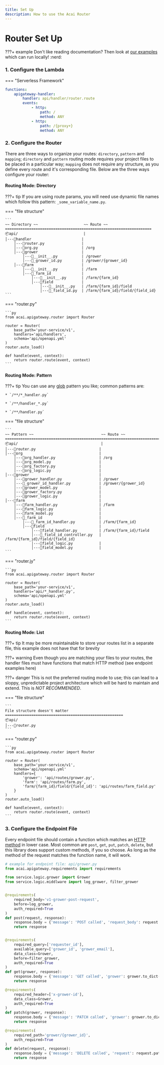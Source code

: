```yaml
---
title: Set Up
description: How to use the Acai Router
---
```


# Router Set Up

???+ example
    Don't like reading documentation? Then look at 
[our examples](https://github.com/syngenta/acai-python-docs/blob/main/examples/apigateway) which can run locally! :nerd:


### 1. Configure the Lambda

=== "Serverless Framework"

```yaml
functions:
    apigateway-handler:
        handler: api/handler/router.route
        events:
            - http:
                path: /
                method: ANY
            - http:
                path: /{proxy+}
                method: ANY    
```

### 2. Configure the Router

There are three ways to organize your routes: `directory`, `pattern` and `mapping`; `directory` and `pattern` routing 
mode requires your project files to be placed in a particular way; `mapping` does not require any structure, as you 
define every route and it's corresponding file. Below are the three ways configure your router:

#### Routing Mode: Directory

???+ tip
    If you are using route params, you will need use dynamic file names which follow this pattern: 
`_some_variable_name.py`.

=== "file structure"

    ```
    ~~ Directory ~~                     ~~ Route ~~
    ===================================================================
    📦api/                              |          
    │---📂handler                       |           
        │---📜router.py                 |
        │---📜org.py                    | /org    
        │---📂grower                    |
            │---📜__init__.py           | /grower
            │---📜_grower_id.py         | /grower/{grower_id}
        │---📂farm                      |
            │---📜__init__.py           | /farm
            │---📂_farm_id              |
                │---📜__init__.py       | /farm/{farm_id}
                │---📂field             |
                    │---📜__init__.py   | /farm/{farm_id}/field
                    │---📜_field_id.py  | /farm/{farm_id}/field/{field_id}
    ```

=== "router.py"

    ```py
    from acai.apigateway.router import Router
    
    router = Router(
        base_path='your-service/v1',
        handlers='api/handlers',
        schema='api/openapi.yml'
    )
    router.auto_load()
    
    def handle(event, context):
        return router.route(event, context)
    ```

#### Routing Mode: Pattern

???+ tip
    You can use any [glob](https://en.wikipedia.org/wiki/Glob_(programming)) pattern you like; common patterns are:

    * `/**/*_handler.py`

    * `/**/handler_*.py`

    * `/**/handler.py`

=== "file structure"

    ```
    ~~ Pattern ~~                               ~~ Route ~~
    ================================================================================
    📦api/                                      |
    │---📜router.py                             |
    │---📂org                                   |
        │---📜org_handler.py                    | /org
        │---📜org_model.py                      |
        │---📜org_factory.py                    |
        │---📜org_logic.py                      |
    │---📂grower                                |
        │---📜grower_handler.py                 | /grower
        │---📜_grower_id_handler.py             | /grower/{grower_id}
        │---📜grower_model.py                   |
        │---📜grower_factory.py                 |
        │---📜grower_logic.py                   |
    │---📂farm                                  |
        │---📜farm_handler.py                   | /farm
        │---📜farm_logic.py                     |
        │---📜farm_model.py                     |
        │---📂_farm_id                          |
            │---📜_farm_id_handler.py           | /farm/{farm_id}
            │---📂field                         |
                │---📜field_handler.py          | /farm/{farm_id}/field
                │---📜_field_id_controller.py   | /farm/{farm_id}/field/{field_id}
                │---📜field_logic.py            |
                │---📜field_model.py            |
    ```

=== "router.jy"

    ```py
    from acai.apigateway.router import Router
    
    router = Router(
        base_path='your-service/v1',
        handlers='api/*_handler.py',
        schema='api/openapi.yml'
    )
    router.auto_load()
    
    def handle(event, context):
        return router.route(event, context)
    ```

#### Routing Mode: List

???+ tip
    It may be more maintainable to store your routes list in a separate file, this example does not have that for brevity

???+ warning
    Even though you are matching your files to your routes, the handler files must have functions that match HTTP method (see endpoint examples here)

???+ danger
    This is not the preferred routing mode to use; this can lead to a sloppy, unpredictable project architecture which will be hard to maintain and extend. This is *NOT RECOMMENDED*.

=== "file structure"

    ```
    File structure doesn't matter
    ======================================================
    📦api/
    │---📜router.py
    ```

=== "router.py"

    ```py
    from acai.apigateway.router import Router
    
    router = Router(
        base_path='your-service/v1',
        schema='api/openapi.yml'
        handlers={
            'grower': 'api/routes/grower.py',
            'farm': 'api/routes/farm.py',
            'farm/{farm_id}/field/{field_id}': 'api/routes/farm_field.py'
        }
    )
    router.auto_load()
    
    def handle(event, context):
        return router.route(event, context)
    ```


### 3. Configure the Endpoint File

Every endpoint file should contain a function which matches an 
[HTTP method](https://developer.mozilla.org/en-US/docs/Web/HTTP/Methods) in lower case. 
Most common are `post`, `get`, `put`, `patch`, `delete`, but this library does support custom methods, 
if you so choose. As long as the method of the request matches the function name, it will work.

```python
# example for endpoint file: api/grower.py
from acai.apigateway.requirements import requirements

from service.logic.grower import Grower
from service.logic.middlware import log_grower, filter_grower


@requirements(
    required_body='v1-grower-post-request',
    before=log_grower,
    auth_required=True
)
def post(request, response):
    response.body = {'message': 'POST called', 'request_body': request.body}
    return response


@requirements(
    required_query=['requester_id'],
    available_query=['grower_id', 'grower_email'],
    data_class=Grower,
    before=filter_grower,
    auth_required=True
)
def get(grower, response):
    response.body = {'message': 'GET called', 'grower': grower.to_dict()}
    return response

@requirements(
    required_header=['x-grower-id'],
    data_class=Grower,
    auth_required=True
)
def patch(grower, response):
    response.body = {'message': 'PATCH called', 'grower': grower.to_dict()}
    return response

@requirements(
    required_path='grower/{grower_id}',
    auth_required=True
)
def delete(request, response):
    response.body = {'message': 'DELETE called', 'request': request.path_params['grower_id']}
    return response
```
